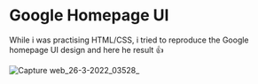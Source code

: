 # Google Homepage UI

While i was practising HTML/CSS, i tried to reproduce the Google homepage UI design and here he result 👍

![Capture web_26-3-2022_03528_](https://user-images.githubusercontent.com/69805539/160214787-16ce3204-268d-45f0-b655-807c448d05b1.jpeg)
